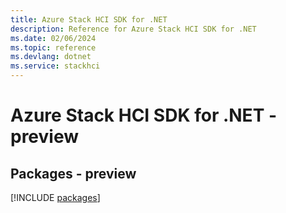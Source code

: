 ```yaml
---
title: Azure Stack HCI SDK for .NET
description: Reference for Azure Stack HCI SDK for .NET
ms.date: 02/06/2024
ms.topic: reference
ms.devlang: dotnet
ms.service: stackhci
---
```

# Azure Stack HCI SDK for .NET - preview
## Packages - preview
[!INCLUDE [packages](stack-hci-index.md)]